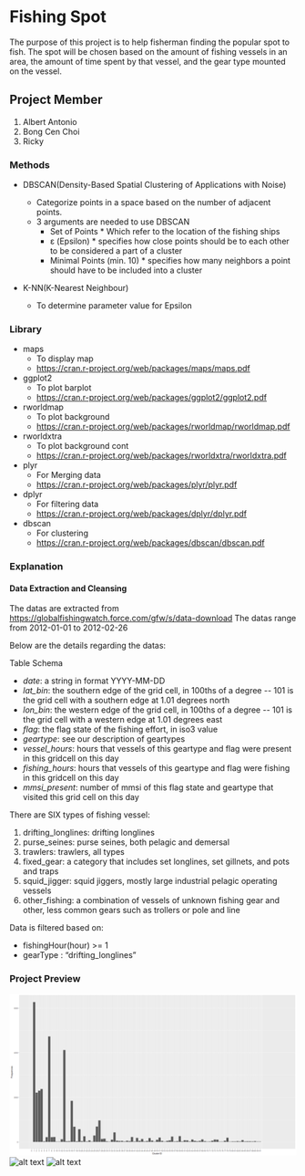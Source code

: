 # Fishing Spot
  The purpose of this project is to help fisherman finding the popular spot to fish. 
  The spot will be chosen based on the amount of fishing vessels in an area, 
  the amount of time spent by that vessel, and the gear type mounted on the vessel.

## Project Member
1. Albert Antonio
2. Bong Cen Choi
3. Ricky

### Methods
* DBSCAN(Density-Based Spatial Clustering of Applications with Noise)
	* Categorize points in a space based on the number of adjacent points.
	* 3 arguments are needed to use DBSCAN
  		* Set of Points
    			* Which refer to the location of the fishing ships
  		* ε (Epsilon)
    			* specifies how close points should be to each other to be considered a part of a cluster
  		* Minimal Points (min. 10)
    			* specifies how many neighbors a point should have to be included into a cluster
    
* K-NN(K-Nearest Neighbour)
    * To determine parameter value for Epsilon
    
### Library
* maps
  * To display map
  * https://cran.r-project.org/web/packages/maps/maps.pdf
* ggplot2
  * To plot barplot
  * https://cran.r-project.org/web/packages/ggplot2/ggplot2.pdf
* rworldmap
  * To plot background
  * https://cran.r-project.org/web/packages/rworldmap/rworldmap.pdf
* rworldxtra
  * To plot background cont
  * https://cran.r-project.org/web/packages/rworldxtra/rworldxtra.pdf
* plyr
  * For Merging data
  * https://cran.r-project.org/web/packages/plyr/plyr.pdf
* dplyr
  * For filtering data
  * https://cran.r-project.org/web/packages/dplyr/dplyr.pdf
* dbscan
  * For clustering 
  * https://cran.r-project.org/web/packages/dbscan/dbscan.pdf

### Explanation

#### Data Extraction and Cleansing 

The datas are extracted from https://globalfishingwatch.force.com/gfw/s/data-download
The datas range from 2012-01-01 to 2012-02-26

Below are the details regarding the datas:

Table Schema

* *date*: a string in format YYYY-MM-DD
* *lat_bin*: the southern edge of the grid cell, in 100ths of a degree -- 101 is the grid cell with a southern edge at 1.01 degrees north
* *lon_bin*: the western edge of the grid cell, in 100ths of a degree -- 101 is the grid cell with a western edge at 1.01 degrees east
* *flag*: the flag state of the fishing effort, in iso3 value
* *geartype*: see our description of geartypes
* *vessel_hours*: hours that vessels of this geartype and flag were present in this gridcell on this day
* *fishing_hours*: hours that vessels of this geartype and flag were fishing in this gridcell on this day
* *mmsi_present*: number of mmsi of this flag state and geartype that visited this grid cell on this day

There are SIX types of fishing vessel:
1. drifting_longlines: drifting longlines
2. purse_seines: purse seines, both pelagic and demersal
3. trawlers: trawlers, all types
4. fixed_gear: a category that includes set longlines, set gillnets, and pots and traps
5. squid_jigger: squid jiggers, mostly large industrial pelagic operating vessels
6. other_fishing: a combination of vessels of unknown fishing gear and other, less common gears such as trollers or pole and line

Data is filtered based on:
* fishingHour(hour) >= 1 
* gearType : “drifting_longlines”

### Project Preview
![alt text](https://github.com/assasinz88/Fishing_Spot/blob/master/Rplot02.png)
![alt text](https://github.com/assasinz88/Fishing_Spot/blob/master/knee.png)
![alt text](https://github.com/assasinz88/Fishing_Spot/blob/master/worldMap.png)
